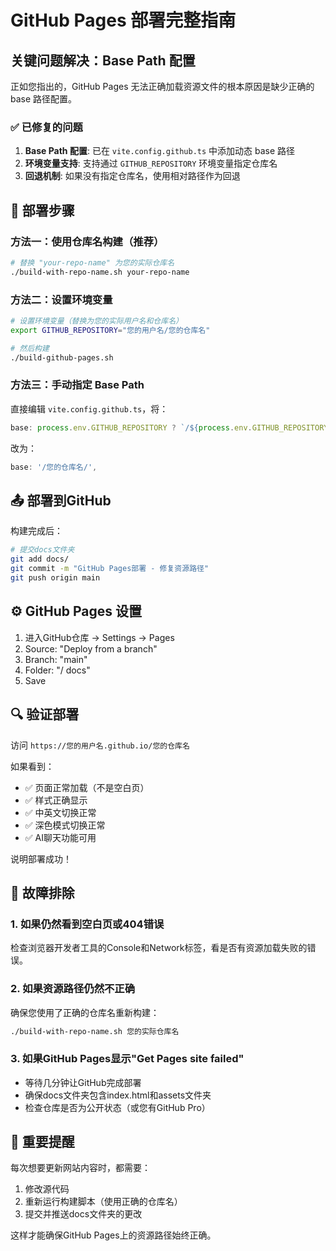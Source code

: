 # GitHub Pages 部署完整指南

## 关键问题解决：Base Path 配置

正如您指出的，GitHub Pages 无法正确加载资源文件的根本原因是缺少正确的 base 路径配置。

### ✅ 已修复的问题

1. **Base Path 配置**: 已在 `vite.config.github.ts` 中添加动态 base 路径
2. **环境变量支持**: 支持通过 `GITHUB_REPOSITORY` 环境变量指定仓库名
3. **回退机制**: 如果没有指定仓库名，使用相对路径作为回退

## 🚀 部署步骤

### 方法一：使用仓库名构建（推荐）

```bash
# 替换 "your-repo-name" 为您的实际仓库名
./build-with-repo-name.sh your-repo-name
```

### 方法二：设置环境变量

```bash
# 设置环境变量（替换为您的实际用户名和仓库名）
export GITHUB_REPOSITORY="您的用户名/您的仓库名"

# 然后构建
./build-github-pages.sh
```

### 方法三：手动指定 Base Path

直接编辑 `vite.config.github.ts`，将：
```js
base: process.env.GITHUB_REPOSITORY ? `/${process.env.GITHUB_REPOSITORY.split('/')[1]}/` : './',
```

改为：
```js
base: '/您的仓库名/',
```

## 📤 部署到GitHub

构建完成后：

```bash
# 提交docs文件夹
git add docs/
git commit -m "GitHub Pages部署 - 修复资源路径"
git push origin main
```

## ⚙️ GitHub Pages 设置

1. 进入GitHub仓库 → Settings → Pages
2. Source: "Deploy from a branch"
3. Branch: "main"
4. Folder: "/ docs"
5. Save

## 🔍 验证部署

访问 `https://您的用户名.github.io/您的仓库名`

如果看到：
- ✅ 页面正常加载（不是空白页）
- ✅ 样式正确显示
- ✅ 中英文切换正常
- ✅ 深色模式切换正常
- ✅ AI聊天功能可用

说明部署成功！

## 🔧 故障排除

### 1. 如果仍然看到空白页或404错误

检查浏览器开发者工具的Console和Network标签，看是否有资源加载失败的错误。

### 2. 如果资源路径仍然不正确

确保您使用了正确的仓库名重新构建：
```bash
./build-with-repo-name.sh 您的实际仓库名
```

### 3. 如果GitHub Pages显示"Get Pages site failed"

- 等待几分钟让GitHub完成部署
- 确保docs文件夹包含index.html和assets文件夹
- 检查仓库是否为公开状态（或您有GitHub Pro）

## 📝 重要提醒

每次想要更新网站内容时，都需要：
1. 修改源代码
2. 重新运行构建脚本（使用正确的仓库名）
3. 提交并推送docs文件夹的更改

这样才能确保GitHub Pages上的资源路径始终正确。